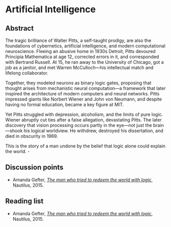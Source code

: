 # Artificial Intelligence


## Abstract

The tragic brilliance of Walter Pitts, a self-taught prodigy, are also the foundations of cybernetics, artificial intelligence, and modern computational neuroscience. Fleeing an abusive home in 1930s Detroit, Pitts devoured Principia Mathematica at age 12, corrected errors in it, and corresponded with Bertrand Russell. At 15, he ran away to the University of Chicago, got a job as a janitor, and met Warren McCulloch—his intellectual match and lifelong collaborator.

Together, they modeled neurons as binary logic gates, proposing that thought arises from mechanistic neural computation—a framework that later inspired the architecture of modern computers and neural networks. Pitts impressed giants like Norbert Wiener and John von Neumann, and despite having no formal education, became a key figure at MIT.

Yet Pitts struggled with depression, alcoholism, and the limits of pure logic. Wiener abruptly cut ties after a false allegation, devastating Pitts. The later discovery that vision processing occurs partly in the eye—not just the brain—shook his logical worldview. He withdrew, destroyed his dissertation, and died in obscurity in 1969. 

This is the story of a man undone by the belief that logic alone could explain the world. -

## Discussion points

* Amanda Gefter, [*The man who tried to redeem the world with logic*](../reading_material/ai_amanda_gefter_2015.pdf), Nautilus, 2015.


## Reading list

* Amanda Gefter, [*The man who tried to redeem the world with logic*](../reading_material/ai_amanda_gefter_2015.pdf), Nautilus, 2015.